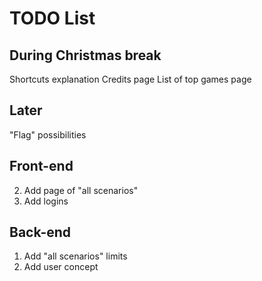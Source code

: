 # TODO List

## During Christmas break
Shortcuts explanation
Credits page
List of top games page

## Later
"Flag" possibilities

## Front-end

2. Add page of "all scenarios"
3. Add logins

## Back-end

1. Add "all scenarios" limits
2. Add user concept
